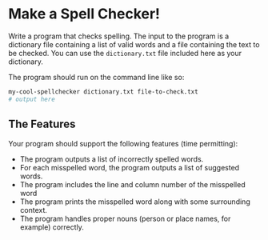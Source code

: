 # Make a Spell Checker!

Write a program that checks spelling. The input to the program is a dictionary
file containing a list of valid words and a file containing the text to be
checked. You can use the `dictionary.txt` file included here as your dictionary.

The program should run on the command line like so:

```sh
my-cool-spellchecker dictionary.txt file-to-check.txt
# output here
```

## The Features

Your program should support the following features (time permitting):

- The program outputs a list of incorrectly spelled words.
- For each misspelled word, the program outputs a list of suggested words.
- The program includes the line and column number of the misspelled word
- The program prints the misspelled word along with some surrounding context.
- The program handles proper nouns (person or place names, for example)
  correctly.
